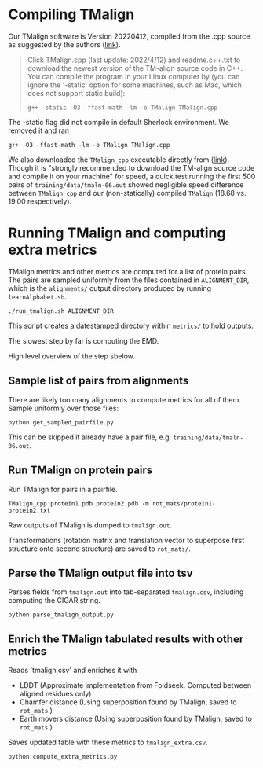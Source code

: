 # Compiling TMalign

Our TMalign software is Version 20220412, compiled from the .cpp source as suggested by the authors ([link](https://seq2fun.dcmb.med.umich.edu//TM-align/)).


> Click TMalign.cpp (last update: 2022/4/12) and readme.c++.txt to download the newest version of the TM-align source code in C++. You can compile the program in your Linux computer by (you can ignore the '-static' option for some machines, such as Mac, which does not support static build):
>
> ```
> g++ -static -O3 -ffast-math -lm -o TMalign TMalign.cpp
> ```

The -static flag did not compile in default Sherlock environment. We removed it and ran
```
g++ -O3 -ffast-math -lm -o TMalign TMalign.cpp
```

We also downloaded the `TMalign_cpp` executable directly from ([link](https://seq2fun.dcmb.med.umich.edu//TM-align/)). Though it is "strongly recommended to download the TM-align source code and compile it on your machine" for speed, a quick test running the first 500 pairs of `training/data/tmaln-06.out` showed negligible speed difference between `TMalign_cpp` and our (non-statically) compiled `TMalign` (18.68 vs. 19.00 respectively). 



# Running TMalign and computing extra metrics


TMalign metrics and other metrics are computed for a list of protein pairs. 
The pairs are sampled uniformly from the files contained in `ALIGNMENT_DIR`, which is the `alignments/` output directory produced by running `learnAlphabet.sh`.


```
./run_tmalign.sh ALIGNMENT_DIR
```

This script creates a datestamped directory within `metrics/` to hold outputs.

The slowest step by far is computing the EMD. 

High level overview of the step sbelow.


## Sample list of pairs from alignments

There are likely too many alignments to compute metrics for all of them. Sample uniformly over those files:

```
python get_sampled_pairfile.py
```

This can be skipped if already have a pair file, e.g. `training/data/tmaln-06.out`.

## Run TMalign on protein pairs

Run TMalign for pairs in a pairfile.

```
TMalign_cpp protein1.pdb protein2.pdb -m rot_mats/protein1-protein2.txt
```

Raw outputs of TMalign is dumped to `tmalign.out`.

Transformations (rotation matrix and translation vector to superpose first structure onto second structure) are saved to `rot_mats/`.



## Parse the TMalign output file into tsv

Parses fields from `tmalign.out` into tab-separated `tmalign.csv`, including computing the CIGAR string.

```
python parse_tmalign_output.py
```


## Enrich the TMalign tabulated results with other metrics

Reads 'tmalign.csv' and enriches it with
- LDDT (Approximate implementation from Foldseek. Computed between aligned residues only)
- Chamfer distance (Using superposition found by TMalign, saved to `rot_mats`.)
- Earth movers distance (Using superposition found by TMalign, saved to `rot_mats`.)

Saves updated table with these metrics to `tmalign_extra.csv`.

```
python compute_extra_metrics.py
```
